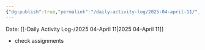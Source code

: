 ```yaml
---
{"dg-publish":true,"permalink":"/daily-activity-log/2025-04-april-11/","noteIcon":"","created":"2025-05-20T09:18:15.592-05:00"}
---
```


Date: [[-Daily Activity Log-/2025 04-April 11\|2025 04-April 11]]

- check assignments